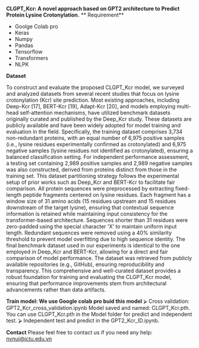 **CLGPT_Kcr: A novel approach based on GPT2 architecture to Predict Protein Lysine Crotonylation.**
  ** Requirement**
  -	Goolge Colab pro
  -	Keras
  -	Numpy
  -	Pandas
  -	Tensorflow
  -	Transformers
  -	NLPK

**Dataset**

  To construct and evaluate the proposed CLGPT_Kcr model, we surveyed and analyzed datasets from several recent studies that focus on lysine crotonylation (Kcr) site prediction. Most existing approaches, including Deep-Kcr [17], BERT-Kcr [19], Adapt-Kcr [20], and models employing multi-head self-attention mechanisms, have utilized benchmark datasets originally curated and published by the Deep_Kcr study. These datasets are publicly available and have been widely adopted for model training and evaluation in the field.
  Specifically, the training dataset comprises 3,734 non-redundant proteins, with an equal number of 6,975 positive samples (i.e., lysine residues experimentally confirmed as crotonylated) and 6,975 negative samples (lysine residues not identified as crotonylated), ensuring a balanced classification setting. For independent performance assessment, a testing set containing 2,989 positive samples and 2,989 negative samples was also constructed, derived from proteins distinct from those in the training set. This dataset partitioning strategy follows the experimental setup of prior works such as Deep_Kcr and BERT-Kcr to facilitate fair comparison.
  All protein sequences were preprocessed by extracting fixed-length peptide fragments centered on lysine residues. Each fragment has a window size of 31 amino acids (15 residues upstream and 15 residues downstream of the target lysine), ensuring that contextual sequence information is retained while maintaining input consistency for the transformer-based architecture. Sequences shorter than 31 residues were zero-padded using the special character 'X' to maintain uniform input length.
  Redundant sequences were removed using a 40% similarity threshold to prevent model overfitting due to high sequence identity. The final benchmark dataset used in our experiments is identical to the one employed in Deep_Kcr and BERT-Kcr, allowing for a direct and fair comparison of model performance. The dataset was retrieved from publicly available repositories (e.g., GitHub), ensuring reproducibility and transparency.
  This comprehensive and well-curated dataset provides a robust foundation for training and evaluating the CLGPT_Kcr model, ensuring that performance improvements stem from architectural advancements rather than data artifacts.

**Train model: We use Google colab pro buid this model**
  ⮚	Cross validation: GPT2_Kcr_cross_validation.ipynb
  Model saved and named: CLGPT_Kcr.pth. You can use CLGPT_Kcr.pth in the Model folder for predict and independent test.
  ⮚	Independent test and predict in the GPT2_Kcr_ID.ipynb.

**Contact**
  Please feel free to contact us if you need any help: nvnui@ictu.edu.vn

